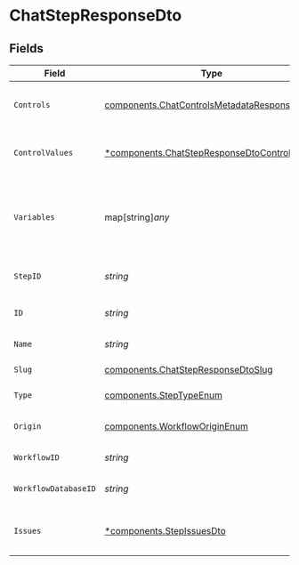 # ChatStepResponseDto


## Fields

| Field                                                                                                       | Type                                                                                                        | Required                                                                                                    | Description                                                                                                 |
| ----------------------------------------------------------------------------------------------------------- | ----------------------------------------------------------------------------------------------------------- | ----------------------------------------------------------------------------------------------------------- | ----------------------------------------------------------------------------------------------------------- |
| `Controls`                                                                                                  | [components.ChatControlsMetadataResponseDto](../../models/components/chatcontrolsmetadataresponsedto.md)    | :heavy_check_mark:                                                                                          | Controls metadata for the chat step                                                                         |
| `ControlValues`                                                                                             | [*components.ChatStepResponseDtoControlValues](../../models/components/chatstepresponsedtocontrolvalues.md) | :heavy_minus_sign:                                                                                          | Control values for the chat step                                                                            |
| `Variables`                                                                                                 | map[string]*any*                                                                                            | :heavy_check_mark:                                                                                          | JSON Schema for variables, follows the JSON Schema standard                                                 |
| `StepID`                                                                                                    | *string*                                                                                                    | :heavy_check_mark:                                                                                          | Unique identifier of the step                                                                               |
| `ID`                                                                                                        | *string*                                                                                                    | :heavy_check_mark:                                                                                          | Database identifier of the step                                                                             |
| `Name`                                                                                                      | *string*                                                                                                    | :heavy_check_mark:                                                                                          | Name of the step                                                                                            |
| `Slug`                                                                                                      | [components.ChatStepResponseDtoSlug](../../models/components/chatstepresponsedtoslug.md)                    | :heavy_check_mark:                                                                                          | Slug of the step                                                                                            |
| `Type`                                                                                                      | [components.StepTypeEnum](../../models/components/steptypeenum.md)                                          | :heavy_check_mark:                                                                                          | Type of the step                                                                                            |
| `Origin`                                                                                                    | [components.WorkflowOriginEnum](../../models/components/workfloworiginenum.md)                              | :heavy_check_mark:                                                                                          | Origin of the workflow                                                                                      |
| `WorkflowID`                                                                                                | *string*                                                                                                    | :heavy_check_mark:                                                                                          | Workflow identifier                                                                                         |
| `WorkflowDatabaseID`                                                                                        | *string*                                                                                                    | :heavy_check_mark:                                                                                          | Workflow database identifier                                                                                |
| `Issues`                                                                                                    | [*components.StepIssuesDto](../../models/components/stepissuesdto.md)                                       | :heavy_minus_sign:                                                                                          | Issues associated with the step                                                                             |
